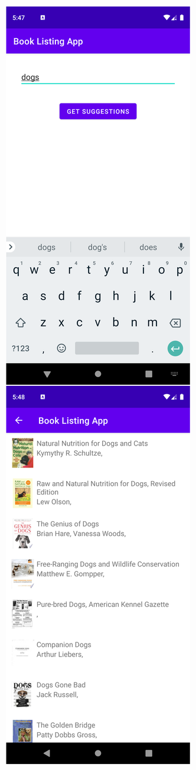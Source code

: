 ![alt text](https://github.com/OmarKhaledm21/Book-Listing-App-Android-Native-Java-/blob/master/SS/Screenshot_20220323_054747.png)
![alt text](https://github.com/OmarKhaledm21/Book-Listing-App-Android-Native-Java-/blob/master/SS/Screenshot_20220323_054816.png)

